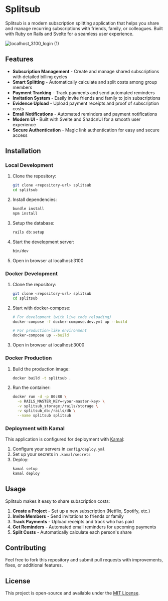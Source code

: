 # Splitsub

Splitsub is a modern subscription splitting application that helps you share and manage recurring subscriptions with friends, family, or colleagues. Built with Ruby on Rails and Svelte for a seamless user experience.

![localhost_3100_login (1)](https://github.com/user-attachments/assets/e3d98e5c-6e4b-4d64-a5d3-e31209459f07)



## Features

- **Subscription Management** - Create and manage shared subscriptions with detailed billing cycles
- **Smart Splitting** - Automatically calculate and split costs among group members
- **Payment Tracking** - Track payments and send automated reminders
- **Invitation System** - Easily invite friends and family to join subscriptions
- **Evidence Upload** - Upload payment receipts and proof of subscription costs
- **Email Notifications** - Automated reminders and payment notifications
- **Modern UI** - Built with Svelte and ShadcnUI for a smooth user experience
- **Secure Authentication** - Magic link authentication for easy and secure access

## Installation

### Local Development

1. Clone the repository:
   ```sh
   git clone <repository-url> splitsub
   cd splitsub
   ```
2. Install dependencies:
   ```sh
   bundle install
   npm install
   ```
3. Setup the database:
   ```sh
   rails db:setup
   ```
4. Start the development server:
   ```sh
   bin/dev
   ```
5. Open in browser at localhost:3100

### Docker Development

1. Clone the repository:
   ```sh
   git clone <repository-url> splitsub
   cd splitsub
   ```
2. Start with docker-compose:
   ```sh
   # For development (with live code reloading)
   docker-compose -f docker-compose.dev.yml up --build
   
   # For production-like environment
   docker-compose up --build
   ```
3. Open in browser at localhost:3000

### Docker Production

1. Build the production image:
   ```sh
   docker build -t splitsub .
   ```
2. Run the container:
   ```sh
   docker run -d -p 80:80 \
     -e RAILS_MASTER_KEY=<your-master-key> \
     -v splitsub_storage:/rails/storage \
     -v splitsub_db:/rails/db \
     --name splitsub splitsub
   ```

### Deployment with Kamal

This application is configured for deployment with [Kamal](https://kamal-deploy.org/):

1. Configure your servers in `config/deploy.yml`
2. Set up your secrets in `.kamal/secrets`
3. Deploy:
   ```sh
   kamal setup
   kamal deploy
   ```

## Usage

Splitsub makes it easy to share subscription costs:

1. **Create a Project** - Set up a new subscription (Netflix, Spotify, etc.)
2. **Invite Members** - Send invitations to friends or family
3. **Track Payments** - Upload receipts and track who has paid
4. **Get Reminders** - Automated email reminders for upcoming payments
5. **Split Costs** - Automatically calculate each person's share

## Contributing

Feel free to fork this repository and submit pull requests with improvements, fixes, or additional features.

## License

This project is open-source and available under the [MIT License](LICENSE).

